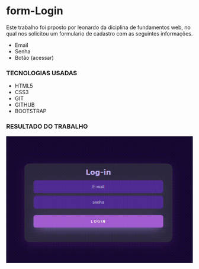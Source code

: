 # form-Login

Este trabalho foi prposto por leonardo da diciplina de fundamentos web, no qual nos solicitou um formulario de cadastro com as seguintes informações.

* Email 
* Senha 
* Botão (acessar)
 
### TECNOLOGIAS USADAS 

* HTML5
* CSS3 
* GIT
* GITHUB
* BOOTSTRAP


### RESULTADO DO TRABALHO
![Login](img/euqfiz.gif)




